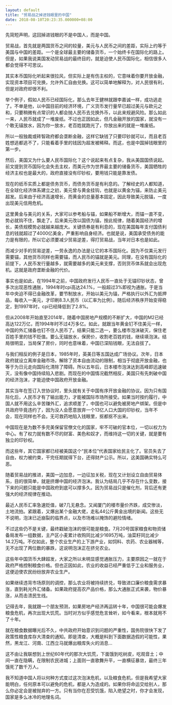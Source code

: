 ```yaml
---
layout: default
title: "贸易战之掉进钱眼里的中国"
date: 2018-08-10T20:23:35.000000+08:00
---
```


先简短声明，这回掉进钱眼的不是中国人，而是中国。


贸易战，首先就是两国货币之间的较量，美元与人民币之间的差距，实际上约等于美国与中国的差距。一个是全球最主要的储备货币，一个始终卡在国际化的路上。但是，如果我说美国发动贸易战的最终目的，就是迫使人民币国际化，相信很多人都会觉得不可思议。


其实本币国际化听起来很拉风，但实际上是有伤主权的，它意味着你要开放金融，实现资本项目可兑换，允许外汇自由兑换。这可以简单地解释为，对人民很有利，但是对政府却很不利。


举个例子，假如人民币已经国际化，那么去年王健林就跟李嘉诚一样，成功逃走了。不单是他，以中国目前的经济环境，广义货币发行量早已超过美元与欧元之和，只要稍微有点常识的人都会抛人民币去兑换外币，以此来规避风险。那么如此一来，人民币就成了一堆废纸。不过也正因如此，但凡金融开放的国家，就没有一个敢无锚放水，因为你一放水，老百姓就跑光了，你放出来的就是一堆废纸。


所以一般独裁或砖智政府都会垄断金融，这样它缺钱了只要印钞就可以，而且老百姓想逃都逃不了，只能看着手里的钱因为超发被稀释。而这，也是中国掉钱眼里的第一步。


然后，美国又为什么要人民币国际化？这个说起来有点复杂，我从美国国债说起。前文提到货币国际化会失去主权，而美元作为世界最主要的储备货币，美国牺牲的经济主权也是最大的，政府直接没有印钞权，要用钱只能是靠发债。


现在的纸币实质上都是债务货币，而债务货币是有利息的。了解经史的人都知道，在全球化经济体系建立之初，美元曾与黄金挂钩，也就是以黄金为锚，来防止美元超发。后来由于经济高速增长，而黄金的总量基本固定，因此导致美元脱锚，一度出现美元信用危机。


这里黄金与美元的关系，大家可以参考船与锚，如果船不断增大，而锚一直不变，势必就钩不住，飘走了。后来美元改以国债为锚，按此规律，随着美国经济的增长，美债规模势必就越来越庞大。关键债券是有利息的，现在美国每年支付国债利息的钱就超过了4000亿美金，严重影响自身经济。也就是说，美国承受债务的能力是有限的，所以它必须要减少贸易逆差，得打贸易战，当年对日本也是如此。


而减少对手的贸易逆差，一劳永逸的办法是让它的本币国际化。因为不仅美元发行需要锚，其他货币同样也需要锚，而人民币的锚就是美元。同理，在没有国际化的前提下，人民币发行量越多，就需要越多的美元来支撑，否则货币体系就会出现危机。这就是政府垄断金融的代价。


事实也是如此，在1994年之前，中国政府发行人民币一直处于无锚印钞状态，曾多次出现恶性通胀，1994年时cpi高达24.1%，一般超过3%即视为通胀。于是当年中央迫不得已金融改革，要节制放水，开始以美元为锚，严格执行以外汇为抵押品，每收入一美元，才印刷8.3人民币（以汇率为比例）。随后经济秩序开始变得稳定，到1997年时，cpi已经降低到了2.8%。


但从2008年开始直至2014年，随着中国房地产规模的不断扩大，中国的M2已经高达122万亿，而1994年时不过4万多亿。如此，就跟当年黄金钉不住美元一样，中国的外汇储备也钉不住人民币了。结果只能二选一，要么楼市泡沫破灭，保住老百姓手里的钱不贬值。要么无锚放水，保房价，收割老百姓的钱，继续填泡沫。结局很明显，当局保了房价，同时也意味着，中国已深陷钱眼，无法自拔了。


与我们相反的例子是日本，1985年时，英美日等五国达成广场协议。次年，日本政府就设立离岸金融市场，解除了资本自由流动的限制，相当于彻底开放金融，也等于为日元走向国际化清除了障碍。所以五年后，日本楼市泡沫达到高峰即迅速破灭，没有像中国持续陷入悲剧。而现在的中国情况截然相反，美国只有先刺破中国的经济泡沫，才能迫使中国政府开放金融。


其实当年在签订入世协议时，里头就有关于中国有序开放金融的协议。因为只有国际化后，人民币才有了输出能力，才能被国际市场所接受。如果当时按约履行，中国人就不用这么辛苦赚外汇，追求顺差了，中国也可以避免被房地产绑架。但是中共政府毕竟违约了，因为没人会愿意放弃一个13亿人口大国的印钞权，当年不会，现在同样也不会。无可救药地陷入钱眼里，抠都抠不出来。


中国现在是为数不多完美保留官僚文化的国家，牢不可破的官本位，一切以权力为中心。有了权力就有数不尽的财富、美色和奴才，而维持这一切的关键，就是要有独立的印钞权。


而这些年，其它国家都已经被美国这个“民本位”代表国家给民主化了。官员失去了自由，权力被约束，干完任期就得下台，还得财产公示。所以，这美国确实特么可恶。


随着贸易战的推进，美国一边加息，一边征加关税，现在又计划设立自由贸易体系，目的很简单，就是挤爆中国的经济泡沫。我认为结局几乎不存在什么变数，接下来的问题只能是中国政府到底可以撑多久。因为贸易战只是催化剂，背后还有更强大的经济规律在推动。


最近人民币汇率急速贬值，破7几无悬念。又闻厦门的楼市量价齐跌，成交惨淡，土地流拍。紧跟着，又爆出某个金融大佬，走私44公斤黄金出境的新闻。这些无不说明，泡沫已近崩裂的临界点，以及市场难以掩饰的避险情绪。


不过这些仍不是关键，最终戳破泡沫的很可能是粮食。7月20号国家粮食和物资储备局发布一组数据，主产区小麦累计收购同比减少1695万吨，油菜籽同比减少14.2万吨。不仅如此，整个农业生产的上下游产业，如饲料、农药、农业器械等，无不出现了两位数的暴跌，这说明泡沫正在挤兑农业。


这些年中国货币大肆超发，大家之所以未明显感觉通胀压力，主要原因之一就在于政府严格控制粮食价格。但也正因如此，农业的收益已经严重低于工业和服务业，这便迫使农民纷纷放弃农业生产。


如果继续违背市场原则的调控，那么农业将被持续挤兑，导致进口廉价粮食需求暴涨，直到耗光外汇储备。如果政府提高农产品价格，那么大通胀正式来袭，物价暴涨，从而击溃民生线。


记得去年，我就跟一个朋友预测，如果房地产经济再运转十年，中国很可能会爆发粮食危机，再次出现大饥荒。当时对方似乎感觉危言耸听，如今看来，根本就用不了十年。


就在粮食数据曝光后不久，中共政府开始意识到问题的严重性，国务院很快下发了政策性粮食库存大清查的通知。即是清查，大概是料到下面数据造假的可能性，果然，黑龙江、河南、江西立马就爆出粮库失火的消息…


这不由让我联想到上世纪60年代的那次大饥荒，下面饿到吃树皮，吃观音土；中间一直在隐瞒，在限制农民进城；上面则一直歌舞升平，一直横征暴敛，最终三年饿死了数千万人。


我不知道中国人将以何种方式度过这次泡沫危机，以及粮食危机，但是我希望大家能明白，任何原本可以避免的危机，都是人为造成的。如果你将命运交给别人，那么你必定会是被抛弃的一方。只有当你在忍受饥饿，陷入绝望之时，你才会发现，国家是多么冰冷的地理名词。

